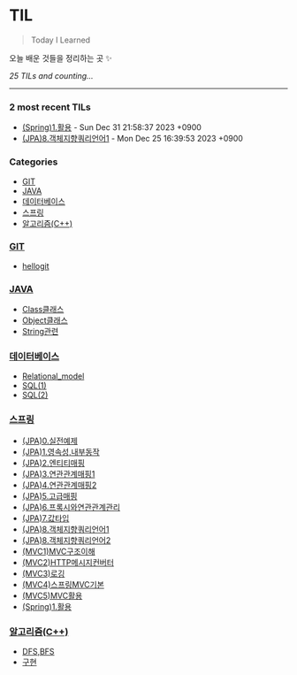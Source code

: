 # TIL
> Today I Learned

오늘 배운 것들을 정리하는 곳 ✨


_25 TILs and counting..._

---

### 2 most recent TILs

- [(Spring)1.활용](스프링/(Spring)1.활용.md) - Sun Dec 31 21:58:37 2023 +0900
- [(JPA)8.객체지향쿼리언어1](스프링/(JPA)8.객체지향쿼리언어1.md) - Mon Dec 25 16:39:53 2023 +0900

### Categories

- [GIT](#GIT)
- [JAVA](#JAVA)
- [데이터베이스](#데이터베이스)
- [스프링](#스프링)
- [알고리즘(C++)](#알고리즘(C++))

### [GIT](#GIT)
- [hellogit](GIT/hellogit.md)

### [JAVA](#JAVA)
- [Class클래스](JAVA/Class클래스.md)
- [Object클래스](JAVA/Object클래스.md)
- [String관련](JAVA/String관련.md)

### [데이터베이스](#데이터베이스)
- [Relational_model](데이터베이스/Relational_model.md)
- [SQL(1)](데이터베이스/SQL(1).md)
- [SQL(2)](데이터베이스/SQL(2).md)

### [스프링](#스프링)
- [(JPA)0.실전예제](스프링/(JPA)0.실전예제.md)
- [(JPA)1.영속성,내부동작](스프링/(JPA)1.영속성,내부동작.md)
- [(JPA)2.엔티티매핑](스프링/(JPA)2.엔티티매핑.md)
- [(JPA)3.연관관계매핑1](스프링/(JPA)3.연관관계매핑1.md)
- [(JPA)4.연관관계매핑2](스프링/(JPA)4.연관관계매핑2.md)
- [(JPA)5.고급매핑](스프링/(JPA)5.고급매핑.md)
- [(JPA)6.프록시와연관관계관리](스프링/(JPA)6.프록시와연관관계관리.md)
- [(JPA)7.값타입](스프링/(JPA)7.값타입.md)
- [(JPA)8.객체지향쿼리언어1](스프링/(JPA)8.객체지향쿼리언어1.md)
- [(JPA)8.객체지향쿼리언어2](스프링/(JPA)8.객체지향쿼리언어2.md)
- [(MVC1)MVC구조이해](스프링/(MVC1)MVC구조이해.md)
- [(MVC2)HTTP메시지컨버터](스프링/(MVC2)HTTP메시지컨버터.md)
- [(MVC3)로깅](스프링/(MVC3)로깅.md)
- [(MVC4)스프링MVC기본](스프링/(MVC4)스프링MVC기본.md)
- [(MVC5)MVC활용](스프링/(MVC5)MVC활용.md)
- [(Spring)1.활용](스프링/(Spring)1.활용.md)

### [알고리즘(C++)](#알고리즘(C++))
- [DFS,BFS](알고리즘(C++)/DFS,BFS.md)
- [구현](알고리즘(C++)/구현.md)


